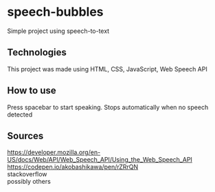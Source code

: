 # speech-bubbles

Simple project using speech-to-text

## Technologies
This project was made using HTML, CSS, JavaScript, Web Speech API

## How to use
Press spacebar to start speaking. Stops automatically when no speech detected

## Sources
https://developer.mozilla.org/en-US/docs/Web/API/Web_Speech_API/Using_the_Web_Speech_API <br/>
https://codepen.io/akobashikawa/pen/rZRrQN <br/>
stackoverflow <br/>
possibly others
